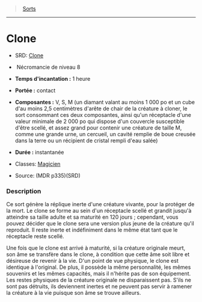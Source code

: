 ﻿---
!SpellItem
Family: SpellHD
Level: 8
Type: Nécromancie
CastingTime: 1 heure
Range: contact
Components: V, S, M (un diamant valant au moins 1 000 po et un cube d'au moins 2,5 centimètres d'arête de chair de la créature à cloner, le sort consommant ces deux composantes, ainsi qu'un réceptacle d'une valeur minimale de 2 000 po qui dispose d'un couvercle susceptible d'être scellé, et assez grand pour contenir une créature de taille M, comme une grande urne, un cercueil, un cavité remplie de boue creusée dans la terre ou un récipient de cristal rempli d'eau salée)
Duration: instantanée
Classes: '[Magicien](hd_wizard.md)'
Id: spells_hd.md#clone
ParentLink: spells_hd.md#sorts
Name: Clone
ParentName: Sorts
NameLevel: 1
AltName: '[Clone](srd_spells_clone.md)'
Source: (MDR p335)(SRD)
Attributes: {}
AttributesDictionary: >+
  {}

---
> [Sorts](hd_spells.md)

---

# Clone

- SRD: [Clone](srd_spells_clone.md)

-  Nécromancie de niveau 8

- **Temps d'incantation :** 1 heure

- **Portée :** contact

- **Composantes :** V, S, M (un diamant valant au moins 1 000 po et un cube d'au moins 2,5 centimètres d'arête de chair de la créature à cloner, le sort consommant ces deux composantes, ainsi qu'un réceptacle d'une valeur minimale de 2 000 po qui dispose d'un couvercle susceptible d'être scellé, et assez grand pour contenir une créature de taille M, comme une grande urne, un cercueil, un cavité remplie de boue creusée dans la terre ou un récipient de cristal rempli d'eau salée)

- **Durée :** instantanée

- Classes: [Magicien](hd_wizard.md)

- Source: (MDR p335)(SRD)

### Description

Ce sort génère la réplique inerte d'une créature vivante, pour la protéger de la mort. Le clone se forme au sein d'un réceptacle scellé et grandit jusqu'à atteindre sa taille adulte et sa maturité en 120 jours ; cependant, vous pouvez décider que le clone sera une version plus jeune de la créature qu'il reproduit. Il reste inerte et indéfiniment dans le même état tant que le réceptacle reste scellé.

Une fois que le clone est arrivé à maturité, si la créature originale meurt, son âme se transfère dans le clone, à condition que cette âme soit libre et désireuse de revenir à la vie. D'un point de vue physique, le clone est identique à l'original. De plus, il possède la même personnalité, les mêmes souvenirs et les mêmes capacités, mais il n'hérite pas de son équipement. Les restes physiques de la créature originale ne disparaissent pas. S'ils ne sont pas détruits, ils deviennent inertes et ne peuvent pas servir à ramener la créature à la vie puisque son âme se trouve ailleurs.


